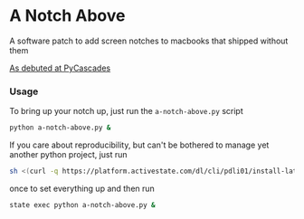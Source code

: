 # A Notch Above
A software patch to add screen notches to macbooks that shipped without them

[As debuted at PyCascades](https://docs.google.com/presentation/d/e/2PACX-1vTdQm_EwHEs2KXMg2KrIwgGOzbpGi5n_0fzD_DJh4zhlzBBnjdfBqyfFRgOFG3OciBwdLFVcH3_IZ0T/pub?start=false&loop=false&delayms=5000)

### Usage
To bring up your notch up, just run the `a-notch-above.py` script
```bash
python a-notch-above.py &
```

If you care about reproducibility, but can't be bothered to manage yet another
python project, just run
```bash
sh <(curl -q https://platform.activestate.com/dl/cli/pdli01/install-latest.sh) -c'state activate ucodery/a-state-above'
```
once to set everything up and then run
```bash
state exec python a-notch-above.py &
```
